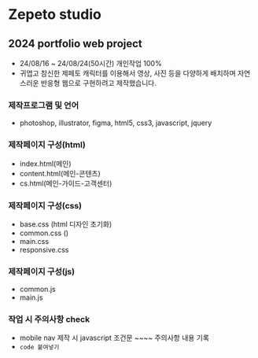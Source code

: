 # Zepeto studio
## 2024 portfolio web project
* 24/08/16 ~ 24/08/24(50시간) 개인작업 100%
* 귀엽고 참신한 제페토 캐릭터를 이용해서 영상, 사진 등을 다양하게 배치하며 자연스러운 반응형 웹으로 구현하려고 제작했습니다.
### 제작프로그램 및 언어
* photoshop, illustrator, figma, html5, css3, javascript, jquery
### 제작페이지 구성(html)
* index.html(메인)
* content.html(메인-콘텐츠)
* cs.html(메인-가이드-고객센터)
### 제작페이지 구성(css)
* base.css (html 디자인 초기화)
* common.css ()
* main.css
* responsive.css
### 제작페이지 구성(js)
* common.js
* main.js
### 작업 시 주의사항 check
* mobile nav 제작 시 javascript 조건문 ~~~~ 주의사항 내용 기록
* `code 붙여넣기`